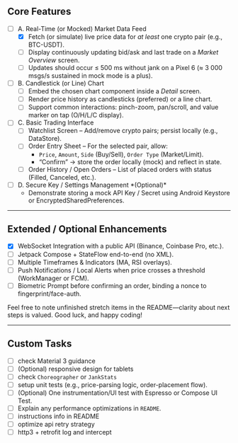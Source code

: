 ## Core Features

- [ ] A. Real-Time (or Mocked) Market Data Feed
  - [x] Fetch (or simulate) live price data for *at least* one crypto pair (e.g., BTC-USDT).
  - [ ] Display continuously updating bid/ask and last trade on a *Market Overview* screen.
  - [ ] Updates should occur ≤ 500 ms without jank on a Pixel 6 (≈ 3 000 msgs/s sustained in mock mode is a plus).
  
- [ ] B. Candlestick (or Line) Chart
  - [ ] Embed the chosen chart component inside a *Detail* screen.
  - [ ] Render price history as candlesticks (preferred) or a line chart.
  - [ ] Support common interactions: pinch-zoom, pan/scroll, and value marker on tap (O/H/L/C display).

- [ ] C. Basic Trading Interface
  - [ ] Watchlist Screen – Add/remove crypto pairs; persist locally (e.g., DataStore).
  - [ ] Order Entry Sheet – For the selected pair, allow:
    - `Price`, `Amount`, `Side` (Buy/Sell), `Order Type` (Market/Limit).
    - “Confirm” → store the order locally (mock) and reflect in state.
  - [ ] Order History / Open Orders – List of placed orders with status (Filled, Canceled, etc.).

- [ ] D. Secure Key / Settings Management \*(Optional)\*
  - Demonstrate storing a mock API Key / Secret using Android Keystore or EncryptedSharedPreferences.

------

## Extended / Optional Enhancements

- [x] WebSocket Integration with a public API (Binance, Coinbase Pro, etc.).
- [ ] Jetpack Compose + StateFlow end-to-end (no XML).
- [ ] Multiple Timeframes & Indicators (MA, RSI overlays).
- [ ] Push Notifications / Local Alerts when price crosses a threshold (WorkManager or FCM).
- [ ] Biometric Prompt before confirming an order, binding a nonce to fingerprint/face-auth.

Feel free to note unfinished stretch items in the README—clarity about next steps is valued. Good luck, and happy coding!

------

## Custom Tasks

- [ ] check Material 3 guidance 
- [ ] (Optional) responsive design for tablets
- [ ] check `Choreographer` or `JankStats`
- [ ] setup unit tests (e.g., price-parsing logic, order-placement flow).
- [ ] (Optional) One instrumentation/UI test with Espresso or Compose UI Test.
- [ ] Explain any performance optimizations in `README`.
- [ ] instructions info in README 
- [ ] optimize api retry strategy
- [ ] http3 + retrofit log and intercept